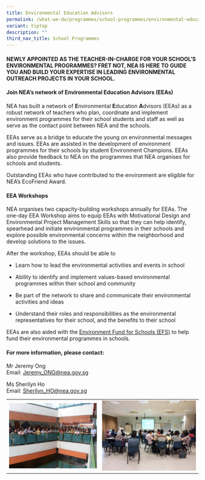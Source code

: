 ```yaml
---
title: Environmental Education Advisors
permalink: /what-we-do/programmes/school-programmes/environmental-education-advisors/
variant: tiptap
description: ""
third_nav_title: School Programmes
---
```

<h4>NEWLY APPOINTED AS THE TEACHER-IN-CHARGE FOR YOUR SCHOOL’S ENVIRONMENTAL PROGRAMMES? FRET NOT, NEA IS HERE TO GUIDE YOU AND BUILD YOUR EXPERTISE IN LEADING ENVIRONMENTAL OUTREACH PROJECTS IN YOUR SCHOOL.</h4>
<h4>Join NEA’s network of Environmental Education Advisors (EEAs)</h4>
<p>NEA has built a network of <strong>E</strong>nvironmental <strong>E</strong>ducation <strong>A</strong>dvisors
(EEAs) as a robust network of teachers who plan, coordinate and implement
environment programmes for their school students and staff as well as serve
as the contact point between NEA and the schools.</p>
<p>EEAs serve as a bridge to educate the young on environmental messages
and issues. EEAs are assisted in the development of environment programmes
for their schools by student Environment Champions. EEAs also provide feedback
to NEA on the programmes that NEA organises for schools and students.</p>
<p>Outstanding EEAs who have contributed to the environment are eligible
for NEA’s EcoFriend Award.</p>
<h4>EEA Workshops</h4>
<p>NEA organises two capacity-building workshops annually for EEAs. The one-day
EEA Workshop aims to equip EEAs with Motivational Design and Environmental
Project Management Skills so that they can help identify, spearhead and
initiate environmental programmes in their schools and explore possible
environmental concerns within the neighborhood and develop solutions to
the issues.</p>
<p>After the workshop, EEAs should be able to</p>
<ul data-tight="true" class="tight">
<li>
<p>Learn how to lead the environmental activities and events in school</p>
</li>
<li>
<p>Ability to identify and implement values-based environmental programmes
within their school and community</p>
</li>
<li>
<p>Be part of the network to share and communicate their environmental activities
and ideas</p>
</li>
<li>
<p>Understand their roles and responsibilities as the environmental representatives
for their school, and the benefits to their school</p>
</li>
</ul>
<p>EEAs are also aided with the <a href="/resources" rel="noopener noreferrer nofollow" target="_blank">Environment Fund for Schools (EFS)</a> to help fund their
environmental programmes in schools.</p>
<h4>For more information, please contact:</h4>
<p>Mr Jeremy Ong
<br>Email: <a href="mailto:Jeremy_ONG@nea.gov.sg" rel="noopener noreferrer nofollow" target="_blank">Jeremy_ONG@nea.gov.sg</a>
</p>
<p>Ms Sherilyn Ho
<br>Email:&nbsp;<a href="mailto:Sherilyn_HO@nea.gov.sg" rel="noopener noreferrer nofollow" target="_blank">Sherilyn_HO@nea.gov.sg</a>
</p>
<table style="minWidth: 50px">
<colgroup>
<col>
<col>
</colgroup>
<tbody>
<tr>
<td rowspan="1" colspan="1">
<div class="isomer-image-wrapper">
<img style="width: 100%" height="auto" width="100%" alt="eea1" src="/images/Programmes/School Programmes/eea1.jpg">
</div>
</td>
<td rowspan="1" colspan="1">
<div class="isomer-image-wrapper">
<img style="width: 100%" height="auto" width="100%" alt="eea2" src="/images/Programmes/School Programmes/eea2.jpg">
</div>
</td>
</tr>
</tbody>
</table>
<p></p>